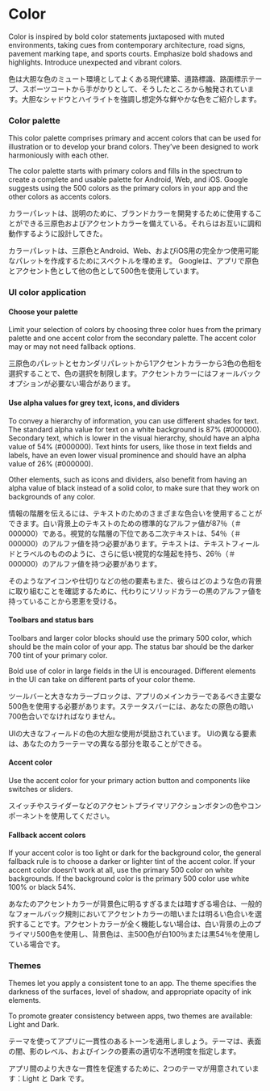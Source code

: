 Color
===

Color is inspired by bold color statements juxtaposed with muted environments, taking cues from contemporary architecture, road signs, pavement marking tape, and sports courts. Emphasize bold shadows and highlights. Introduce unexpected and vibrant colors.

色は大胆な色のミュート環境としてよくある現代建築、道路標識、路面標示テープ、スポーツコートから手がかりとして、そうしたところから触発されています。大胆なシャドウとハイライトを強調し想定外な鮮やかな色をご紹介します。

### Color palette

This color palette comprises primary and accent colors that can be used for illustration or to develop your brand colors. They’ve been designed to work harmoniously with each other.

The color palette starts with primary colors and fills in the spectrum to create a complete and usable palette for Android, Web, and iOS. Google suggests using the 500 colors as the primary colors in your app and the other colors as accents colors.

カラーパレットは、説明のために、ブランドカラーを開発するために使用することができる三原色およびアクセントカラーを備えている。それらはお互いに調和動作するように設計してきた。

カラーパレットは、三原色とAndroid、Web、およびiOS用の完全かつ使用可能なパレットを作成するためにスペクトルを埋めます。 Googleは、アプリで原色とアクセント色として他の色として500色を使用しています。

### UI color application

#### Choose your palette

Limit your selection of colors by choosing three color hues from the primary palette and one accent color from the secondary palette. The accent color may or may not need fallback options.

三原色のパレットとセカンダリパレットから1アクセントカラーから3色の色相を選択することで、色の選択を制限します。アクセントカラーにはフォールバックオプションが必要ない場合があります。

#### Use alpha values for grey text, icons, and dividers

To convey a hierarchy of information, you can use different shades for text. The standard alpha value for text on a white background is 87% (#000000). Secondary text, which is lower in the visual hierarchy, should have an alpha value of 54% (#000000). Text hints for users, like those in text fields and labels, have an even lower visual prominence and should have an alpha value of 26% (#000000).

Other elements, such as icons and dividers, also benefit from having an alpha value of black instead of a solid color, to make sure that they work on backgrounds of any color.

情報の階層を伝えるには、テキストのためのさまざまな色合いを使用することができます。白い背景上のテキストのための標準的なアルファ値が87％（＃000000）である。視覚的な階層の下位である二次テキストは、54％（＃000000）のアルファ値を持つ必要があります。テキストは、テキストフィールドとラベルのもののように、さらに低い視覚的な隆起を持ち、26％（＃000000）のアルファ値を持つ必要があります。

そのようなアイコンや仕切りなどの他の要素もまた、彼らはどのような色の背景に取り組むことを確認するために、代わりにソリッドカラーの黒のアルファ値を持っていることから恩恵を受ける。

#### Toolbars and status bars

Toolbars and larger color blocks should use the primary 500 color, which should be the main color of your app. The status bar should be the darker 700 tint of your primary color.

Bold use of color in large fields in the UI is encouraged. Different elements in the UI can take on different parts of your color theme.

ツールバーと大きなカラーブロックは、アプリのメインカラーであるべき主要な500色を使用する必要があります。ステータスバーには、あなたの原色の暗い700色合いでなければなりません。

UIの大きなフィールドの色の大胆な使用が奨励されています。 UIの異なる要素は、あなたのカラーテーマの異なる部分を取ることができる。

#### Accent color

Use the accent color for your primary action button and components like switches or sliders.

スイッチやスライダーなどのアクセントプライマリアクションボタンの色やコンポーネントを使用してください。

#### Fallback accent colors

If your accent color is too light or dark for the background color, the general fallback rule is to choose a darker or lighter tint of the accent color. If your accent color doesn’t work at all, use the primary 500 color on white backgrounds. If the background color is the primary 500 color use white 100% or black 54%.

あなたのアクセントカラーが背景色に明るすぎるまたは暗すぎる場合は、一般的なフォールバック規則においてアクセントカラーの暗いまたは明るい色合いを選択することです。アクセントカラーが全く機能しない場合は、白い背景の上のプライマリ500色を使用し、背景色は、主500色が白100％または黒54％を使用している場合です。

### Themes

Themes let you apply a consistent tone to an app. The theme specifies the darkness of the surfaces, level of shadow, and appropriate opacity of ink elements.

To promote greater consistency between apps, two themes are available: Light and Dark.

テーマを使ってアプリに一貫性のあるトーンを適用しましょう。テーマは、表面の闇、影のレベル、およびインクの要素の適切な不透明度を指定します。

アプリ間のより大きな一貫性を促進するために、2つのテーマが用意されています：Light と Dark です。